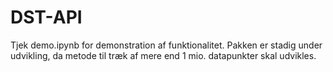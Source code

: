 # DST-API

Tjek demo.ipynb for demonstration af funktionalitet.
Pakken er stadig under udvikling, da metode til træk af mere end 1 mio. datapunkter skal udvikles. 
